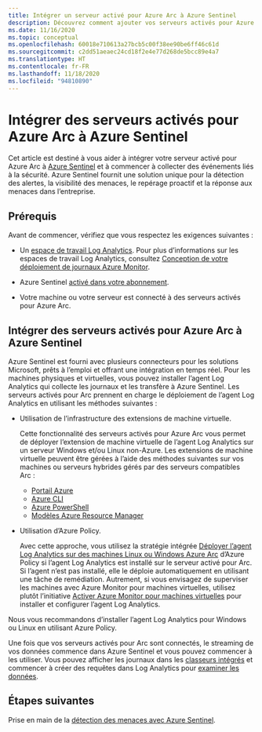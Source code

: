 ```yaml
---
title: Intégrer un serveur activé pour Azure Arc à Azure Sentinel
description: Découvrez comment ajouter vos serveurs activés pour Azure Arc à Azure Sentinel et comment superviser leur état de sécurité de manière proactive.
ms.date: 11/16/2020
ms.topic: conceptual
ms.openlocfilehash: 60018e710613a27bcb5c00f38ee90be6ff46c61d
ms.sourcegitcommit: c2dd51aeaec24cd18f2e4e77d268de5bcc89e4a7
ms.translationtype: HT
ms.contentlocale: fr-FR
ms.lasthandoff: 11/18/2020
ms.locfileid: "94810890"
---
```

# <a name="onboard-azure-arc-enabled-servers-to-azure-sentinel"></a>Intégrer des serveurs activés pour Azure Arc à Azure Sentinel

Cet article est destiné à vous aider à intégrer votre serveur activé pour Azure Arc à [Azure Sentinel](../../sentinel/overview.md) et à commencer à collecter des événements liés à la sécurité. Azure Sentinel fournit une solution unique pour la détection des alertes, la visibilité des menaces, le repérage proactif et la réponse aux menaces dans l’entreprise.

## <a name="prerequisites"></a>Prérequis

Avant de commencer, vérifiez que vous respectez les exigences suivantes :

- Un [espace de travail Log Analytics](../../azure-monitor/platform/data-platform-logs.md). Pour plus d’informations sur les espaces de travail Log Analytics, consultez [Conception de votre déploiement de journaux Azure Monitor](../../azure-monitor/platform/design-logs-deployment.md).

- Azure Sentinel [activé dans votre abonnement](../../sentinel/quickstart-onboard.md).

- Votre machine ou votre serveur est connecté à des serveurs activés pour Azure Arc.

## <a name="onboard-azure-arc-enabled-servers-to-azure-sentinel"></a>Intégrer des serveurs activés pour Azure Arc à Azure Sentinel

Azure Sentinel est fourni avec plusieurs connecteurs pour les solutions Microsoft, prêts à l’emploi et offrant une intégration en temps réel. Pour les machines physiques et virtuelles, vous pouvez installer l’agent Log Analytics qui collecte les journaux et les transfère à Azure Sentinel. Les serveurs activés pour Arc prennent en charge le déploiement de l’agent Log Analytics en utilisant les méthodes suivantes :

- Utilisation de l’infrastructure des extensions de machine virtuelle.

    Cette fonctionnalité des serveurs activés pour Azure Arc vous permet de déployer l’extension de machine virtuelle de l’agent Log Analytics sur un serveur Windows et/ou Linux non-Azure. Les extensions de machine virtuelle peuvent être gérées à l’aide des méthodes suivantes sur vos machines ou serveurs hybrides gérés par des serveurs compatibles Arc :

    - [Portail Azure](manage-vm-extensions-portal.md)
    - [Azure CLI](manage-vm-extensions-cli.md)
    - [Azure PowerShell](manage-vm-extensions-powershell.md)
    - [Modèles Azure Resource Manager](manage-vm-extensions-template.md)

- Utilisation d’Azure Policy.

    Avec cette approche, vous utilisez la stratégie intégrée [Déployer l’agent Log Analytics sur des machines Linux ou Windows Azure Arc](../../governance/policy/samples/built-in-policies.md#monitoring) d’Azure Policy si l’agent Log Analytics est installé sur le serveur activé pour Arc. Si l’agent n’est pas installé, elle le déploie automatiquement en utilisant une tâche de remédiation. Autrement, si vous envisagez de superviser les machines avec Azure Monitor pour machines virtuelles, utilisez plutôt l’initiative [Activer Azure Monitor pour machines virtuelles](../../governance/policy/samples/built-in-initiatives.md#monitoring) pour installer et configurer l’agent Log Analytics.

Nous vous recommandons d’installer l’agent Log Analytics pour Windows ou Linux en utilisant Azure Policy.

Une fois que vos serveurs activés pour Arc sont connectés, le streaming de vos données commence dans Azure Sentinel et vous pouvez commencer à les utiliser. Vous pouvez afficher les journaux dans les [classeurs intégrés](../../sentinel/quickstart-get-visibility.md) et commencer à créer des requêtes dans Log Analytics pour [examiner les données](../../sentinel/tutorial-investigate-cases.md).

## <a name="next-steps"></a>Étapes suivantes

Prise en main de la [détection des menaces avec Azure Sentinel](../../sentinel/tutorial-detect-threats-built-in.md).